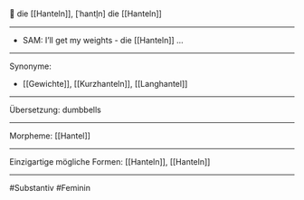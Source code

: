 🔴 die [[Hanteln]], [ˈhantl̩n]
die [[Hanteln]]


---
- SAM: I’ll get my weights - die [[Hanteln]] …  

---
Synonyme:
- [[Gewichte]], [[Kurzhanteln]], [[Langhantel]]

---
Übersetzung: dumbbells

---
Morpheme:
[[Hantel]]

---
Einzigartige mögliche Formen: [[Hanteln]], [[Hanteln]]

---
#Substantiv #Feminin